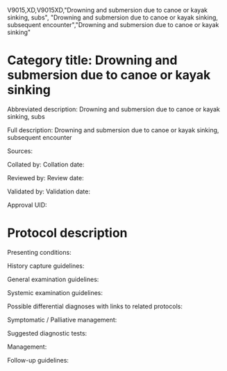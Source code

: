 V9015,XD,V9015XD,"Drowning and submersion due to canoe or kayak sinking, subs", "Drowning and submersion due to canoe or kayak sinking, subsequent encounter","Drowning and submersion due to canoe or kayak sinking"
# Category title: Drowning and submersion due to canoe or kayak sinking

Abbreviated description: Drowning and submersion due to canoe or kayak sinking, subs

Full description: Drowning and submersion due to canoe or kayak sinking, subsequent encounter

Sources:

Collated by:
Collation date:

Reviewed by:
Review date:

Validated by:
Validation date:

Approval UID:

# Protocol description

Presenting conditions:

History capture guidelines:

General examination guidelines:

Systemic examination guidelines:

Possible differential diagnoses with links to related protocols:

Symptomatic / Palliative management:

Suggested diagnostic tests:

Management:

Follow-up guidelines:
